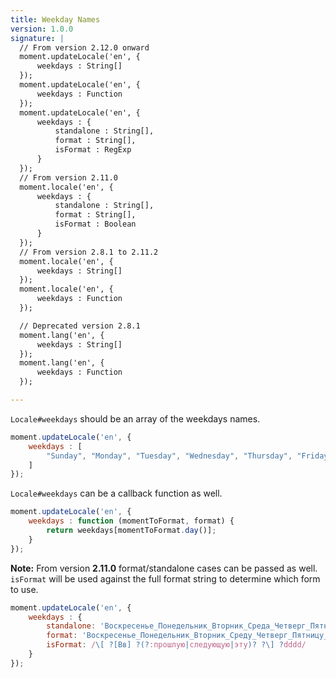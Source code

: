 ```yaml
---
title: Weekday Names
version: 1.0.0
signature: |
  // From version 2.12.0 onward
  moment.updateLocale('en', {
      weekdays : String[]
  });
  moment.updateLocale('en', {
      weekdays : Function
  });
  moment.updateLocale('en', {
      weekdays : {
          standalone : String[],
          format : String[],
          isFormat : RegExp
      }
  });
  // From version 2.11.0
  moment.locale('en', {
      weekdays : {
          standalone : String[],
          format : String[],
          isFormat : Boolean
      }
  });
  // From version 2.8.1 to 2.11.2
  moment.locale('en', {
      weekdays : String[]
  });
  moment.locale('en', {
      weekdays : Function
  });

  // Deprecated version 2.8.1
  moment.lang('en', {
      weekdays : String[]
  });
  moment.lang('en', {
      weekdays : Function
  });

---
```



`Locale#weekdays` should be an array of the weekdays names.

```javascript
moment.updateLocale('en', {
    weekdays : [
        "Sunday", "Monday", "Tuesday", "Wednesday", "Thursday", "Friday", "Saturday"
    ]
});
```

`Locale#weekdays` can be a callback function as well.

```javascript
moment.updateLocale('en', {
    weekdays : function (momentToFormat, format) {
        return weekdays[momentToFormat.day()];
    }
});
```

**Note:** From version **2.11.0** format/standalone cases can be passed as well. `isFormat` will be used against the full format string to determine which form to use.

```javascript
moment.updateLocale('en', {
    weekdays : {
        standalone: 'Воскресенье_Понедельник_Вторник_Среда_Четверг_Пятница_Суббота'.split('_'),
        format: 'Воскресенье_Понедельник_Вторник_Среду_Четверг_Пятницу_Субботу'.split('_'),
        isFormat: /\[ ?[Вв] ?(?:прошлую|следующую|эту)? ?\] ?dddd/
    }
});
```
